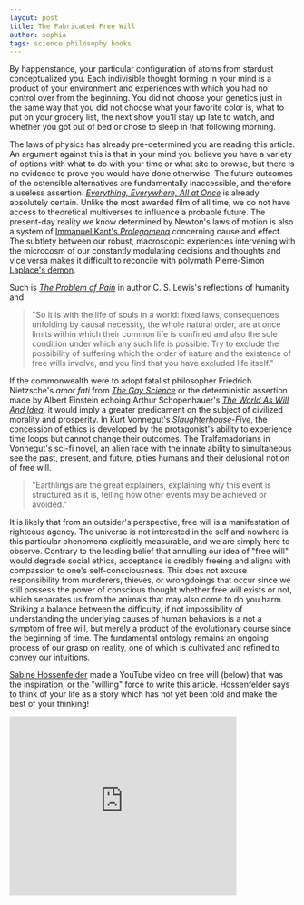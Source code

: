 ```yaml
---
layout: post
title: The Fabricated Free Will
author: sophia
tags: science philosophy books
---
```


By happenstance, your particular configuration of atoms from stardust conceptualized you. Each indivisible thought forming in your mind is a product of your environment and experiences with which you had no control over from the beginning. You did not choose your genetics just in the same way that you did not choose what your favorite color is, what to put on your grocery list, the next show you'll stay up late to watch, and whether you got out of bed or chose to sleep in that following morning. 

The laws of physics has already pre-determined you are reading this article. An argument against this is that in your mind you believe you have a variety of options with what to do with your time or what site to browse, but there is no evidence to prove you would have done otherwise. The future outcomes of the ostensible alternatives are fundamentally inaccessible, and therefore a useless assertion. [*Everything, Everywhere, All at Once*](https://a24films.com/films/everything-everywhere-all-at-once) is already absolutely certain. Unlike the most awarded film of all time, we do not have access to theoretical multiverses to influence a probable future. The present-day reality we know determined by Newton's laws of motion is also a system of [Immanuel Kant's *Prolegomena*](https://www.gutenberg.org/files/52821/52821-h/52821-h.htm) concerning cause and effect. The subtlety between our robust, macroscopic experiences intervening with the microcosm of our constantly modulating decisions and thoughts and vice versa makes it difficult to reconcile with polymath Pierre-Simon [Laplace's demon](https://www.stsci.edu/~lbradley/seminar/laplace.html). 

Such is [*The Problem of Pain*](https://www.cslewis.com/the-problem-of-pain/) in author C. S. Lewis's reflections of humanity and 

> "So it is with the life of souls in a world: fixed laws, consequences unfolding by causal necessity, the whole natural order, are at once limits within which their common life is confined and also the sole condition under which any such life is possible. Try to exclude the possibility of suffering which the order of nature and the existence of free wills involve, and you find that you have excluded life itself."

If the commonwealth were to adopt fatalist philosopher Friedrich Nietzsche's *amor fati* from [*The Gay Science*](https://www.cambridge.org/highereducation/books/nietzsche-the-gay-science/8CA7DA50CC80580A22D7448AFD5ED687#overview) or the deterministic assertion made by Albert Einstein echoing Arthur Schopenhauer's [*The World As Will And Idea*](https://www.gutenberg.org/files/40868/40868-h/40868-h.html), it would imply a greater predicament on the subject of civilized morality and prosperity. In Kurt Vonnegut's [*Slaughterhouse-Five*](https://www.penguinrandomhouse.com/books/184345/slaughterhouse-five-by-kurt-vonnegut/), the concession of ethics is developed by the protagonist's ability to experience time loops but cannot change their outcomes. The Tralfamadorians in Vonnegut's sci-fi novel, an alien race with the innate ability to simultaneous see the past, present, and future, pities humans and their delusional notion of free will. 

> "Earthlings are the great explainers, explaining why this event is structured as it is, telling how other events may be achieved or avoided." 

It is likely that from an outsider's perspective, free will is a manifestation of righteous agency. The universe is not interested in the self and nowhere is this particular phenomena explicitly measurable, and we are simply here to observe. Contrary to the leading belief that annulling our idea of "free will" would degrade social ethics, acceptance is credibly freeing and aligns with compassion to one's self-consciousness. This does not excuse responsibility from murderers, thieves, or wrongdoings that occur since we still possess the power of conscious thought whether free will exists or not, which separates us from the animals that may also come to do you harm. Striking a balance between the difficulty, if not impossibility of understanding the underlying causes of human behaviors is a not a symptom of free will, but merely a product of the evolutionary course since the beginning of time. The fundamental ontology remains an ongoing process of our grasp on reality, one of which is cultivated and refined to convey our intuitions. 

[Sabine Hossenfelder](https://www.youtube.com/@SabineHossenfelder) made a YouTube video on free will (below) that was the inspiration, or the "willing" force to write this article. Hossenfelder says to think of your life as a story which has not yet been told and make the best of your thinking!

<iframe width="400" height="315" src="https://www.youtube.com/embed/zpU_e3jh_FY" title="YouTube video player" frameborder="0" allow="accelerometer; autoplay; clipboard-write; encrypted-media; gyroscope; picture-in-picture; web-share" allowfullscreen></iframe>
